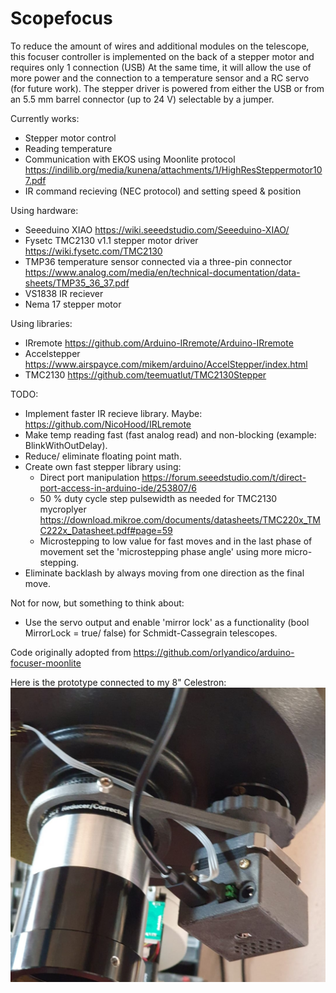 # Scopefocus

To reduce the amount of wires and additional modules on the telescope, this focuser controller is implemented on the back of a stepper motor and requires only 1 connection (USB)
At the same time, it will allow the use of more power and the connection to a temperature sensor and a RC servo (for future work).
The stepper driver is powered from either the USB or from an 5.5 mm barrel connector (up to 24 V) selectable by a jumper.

Currently works:
- Stepper motor control
- Reading temperature
- Communication with EKOS using Moonlite protocol https://indilib.org/media/kunena/attachments/1/HighResSteppermotor107.pdf
- IR command recieving (NEC protocol) and setting speed & position

Using hardware:
- Seeeduino XIAO https://wiki.seeedstudio.com/Seeeduino-XIAO/
- Fysetc TMC2130 v1.1 stepper motor driver https://wiki.fysetc.com/TMC2130
- TMP36 temperature sensor connected via a three-pin connector https://www.analog.com/media/en/technical-documentation/data-sheets/TMP35_36_37.pdf
- VS1838 IR reciever
- Nema 17 stepper motor

Using libraries:
- IRremote https://github.com/Arduino-IRremote/Arduino-IRremote
- Accelstepper https://www.airspayce.com/mikem/arduino/AccelStepper/index.html
- TMC2130 https://github.com/teemuatlut/TMC2130Stepper

TODO:
- Implement faster IR recieve library. Maybe: https://github.com/NicoHood/IRLremote
- Make temp reading fast (fast analog read) and non-blocking (example: BlinkWithOutDelay).
- Reduce/ eliminate floating point math.
- Create own fast stepper library using:
  - Direct port manipulation https://forum.seeedstudio.com/t/direct-port-access-in-arduino-ide/253807/6
  - 50 % duty cycle step pulsewidth as needed for TMC2130 mycroplyer https://download.mikroe.com/documents/datasheets/TMC220x_TMC222x_Datasheet.pdf#page=59
  - Microstepping to low value for fast moves and in the last phase of movement set the 'microstepping phase angle' using more micro-stepping.
- Eliminate backlash by always moving from one direction as the final move.
 
Not for now, but something to think about:
- Use the servo output and enable 'mirror lock' as a functionality (bool MirrorLock = true/ false) for Schmidt-Cassegrain telescopes.

Code originally adopted from https://github.com/orlyandico/arduino-focuser-moonlite


Here is the prototype connected to my 8" Celestron:
![Focuser attached to telescope](https://raw.githubusercontent.com/speetb/scopefocus/main/Installed.jpg)
